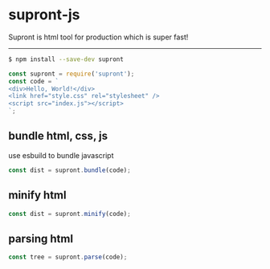 # supront-js

Supront is html tool for production which is super fast!

---

```bash
$ npm install --save-dev supront
```

```js
const supront = require('supront');
const code = `
<div>Hello, World!</div>
<link href="style.css" rel="stylesheet" />
<script src="index.js"></script>
`;
```

## bundle html, css, js

use esbuild to bundle javascript

```js
const dist = supront.bundle(code);
```

## minify html

```js
const dist = supront.minify(code);
```

## parsing html

```js
const tree = supront.parse(code);
```
